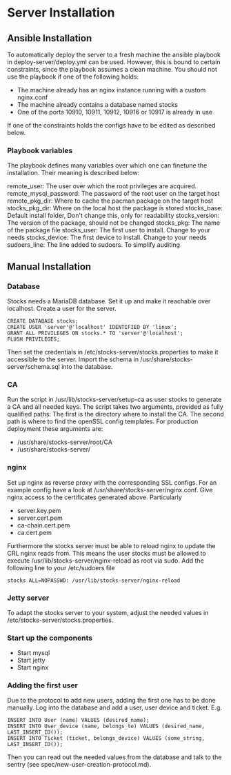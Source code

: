 # Server Installation

## Ansible Installation

To automatically deploy the server to a fresh machine the ansible playbook in 
deploy-server/deploy.yml can be used. However, this is bound to certain 
constraints, since the playbook assumes a clean machine. You should not use the
playbook if one of the following holds:

 * The machine already has an nginx instance running with a custom nginx.conf
 * The machine already contains a database named stocks
 * One of the ports 10910, 10911, 10912, 10916 or 10917 is already in use

If one of the constraints holds the configs have to be edited as described 
below. 

### Playbook variables

The playbook defines many variables over which one can finetune the 
installation. Their meaning is described below: 

remote_user: The user over which the root privileges are acquired. 
remote_mysql_password: The password of the root user on the target host
remote_pkg_dir: Where to cache the pacman package on the target host
stocks_pkg_dir: Where on the local host the package is stored
stocks_base: Default install folder, Don't change this, only for readability
stocks_version: The version of the package, should not be changed
stocks_pkg: The name of the package file
stocks_user: The first user to install. Change to your needs
stocks_device: The first device to install. Change to your needs
sudoers_line: The line added to sudoers. To simplify auditing

## Manual Installation

### Database

Stocks needs a MariaDB database. Set it up and make it reachable over 
localhost. Create a user for the server. 

```
CREATE DATABASE stocks;
CREATE USER 'server'@'localhost' IDENTIFIED BY 'linux';
GRANT ALL PRIVILEGES ON stocks.* TO 'server'@'localhost';
FLUSH PRIVILEGES;
```

Then set the credentials in /etc/stocks-server/stocks.properties to make it 
accessible to the server. Import the schema in 
/usr/share/stocks-server/schema.sql into the database. 

### CA

Run the script in /usr/lib/stocks-server/setup-ca as user stocks to generate a 
CA and all needed keys. The script takes two arguments, provided as fully 
qualified paths: The first is the directory where to install the CA. The second
path is where to find the openSSL config templates. For production deployment 
these arguments are:
* /usr/share/stocks-server/root/CA
* /usr/share/stocks-server/

### nginx

Set up nginx as reverse proxy with the corresponding SSL configs. 
For an example config have a look at /usr/share/stocks-server/nginx.conf.
Give nginx access to the certificates generated above. Particularly

* server.key.pem
* server.cert.pem
* ca-chain.cert.pem
* ca.cert.pem

Furthermore the stocks server must be able to reload nginx to update the CRL
nginx reads from. This means the user stocks must be allowed to execute 
/usr/lib/stocks-server/nginx-reload as root via sudo. Add the following line
to your /etc/sudoers file

```
stocks ALL=NOPASSWD: /usr/lib/stocks-server/nginx-reload
```

### Jetty server

To adapt the stocks server to your system, adjust the needed values in 
/etc/stocks-server/stocks.properties. 

### Start up the components

* Start mysql
* Start jetty
* Start nginx

### Adding the first user

Due to the protocol to add new users, adding the first one has to be done
manually. Log into the database and add a user, user device and ticket. E.g. 

```
INSERT INTO User (name) VALUES (desired_name);
INSERT INTO User_device (name, belongs_to) VALUES (desired_name, LAST_INSERT_ID());
INSERT INTO Ticket (ticket, belongs_device) VALUES (some_string, LAST_INSERT_ID());
```

Then you can read out the needed values from the database and talk to the 
sentry (see spec/new-user-creation-protocol.md). 
 

